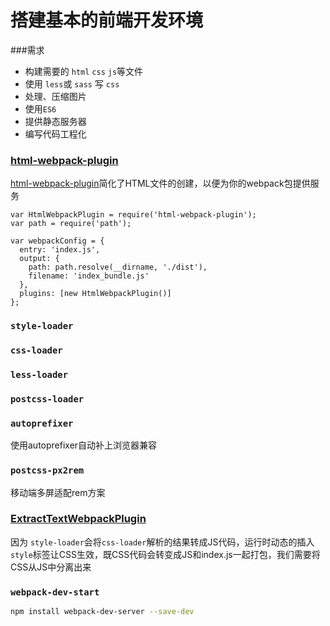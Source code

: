 # 搭建基本的前端开发环境

###需求
* 构建需要的 `html` `css` `js`等文件
* 使用 `less`或 `sass` 写 `css`
* 处理、压缩图片
* 使用`ES6`
* 提供静态服务器
* 编写代码工程化

### [html-webpack-plugin](https://webpack.docschina.org/plugins/html-webpack-plugin/)

[html-webpack-plugin](https://webpack.docschina.org/plugins/html-webpack-plugin/)简化了HTML文件的创建，以便为你的webpack包提供服务

```javacript
var HtmlWebpackPlugin = require('html-webpack-plugin');
var path = require('path');

var webpackConfig = {
  entry: 'index.js',
  output: {
    path: path.resolve(__dirname, './dist'),
    filename: 'index_bundle.js'
  },
  plugins: [new HtmlWebpackPlugin()]
};
```

### `style-loader`
 
### `css-loader`
 
### `less-loader`

### `postcss-loader`

### `autoprefixer`
使用autoprefixer自动补上浏览器兼容

### `postcss-px2rem `
移动端多屏适配rem方案

### [ExtractTextWebpackPlugin](https://webpack.docschina.org/plugins/extract-text-webpack-plugin/)
因为 `style-loader`会将`css-loader`解析的结果转成JS代码，运行时动态的插入 `style`标签让CSS生效，既CSS代码会转变成JS和index.js一起打包，我们需要将CSS从JS中分离出来

### `webpack-dev-start`
```bash
npm install webpack-dev-server --save-dev
```